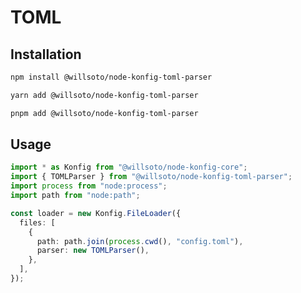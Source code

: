 # TOML

## Installation

```bash
npm install @willsoto/node-konfig-toml-parser
```

```bash
yarn add @willsoto/node-konfig-toml-parser
```

```bash
pnpm add @willsoto/node-konfig-toml-parser
```

## Usage

```typescript
import * as Konfig from "@willsoto/node-konfig-core";
import { TOMLParser } from "@willsoto/node-konfig-toml-parser";
import process from "node:process";
import path from "node:path";

const loader = new Konfig.FileLoader({
  files: [
    {
      path: path.join(process.cwd(), "config.toml"),
      parser: new TOMLParser(),
    },
  ],
});
```
